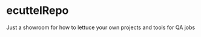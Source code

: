 ecuttelRepo
===========

Just a showroom for how to lettuce your own projects and tools for QA jobs
